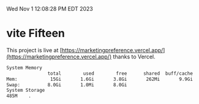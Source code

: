 Wed Nov  1 12:08:28 PM EDT 2023

# vite Fifteen


This project is live at [https://marketingpreference.vercel.app/](https://marketingpreference.vercel.app/) thanks to Vercel.

```bash
System Memory
               total        used        free      shared  buff/cache   available
Mem:            15Gi       1.6Gi       3.8Gi       262Mi       9.9Gi        12Gi
Swap:          8.0Gi       1.0Mi       8.0Gi
System Storage
485M	.
```
```bash
